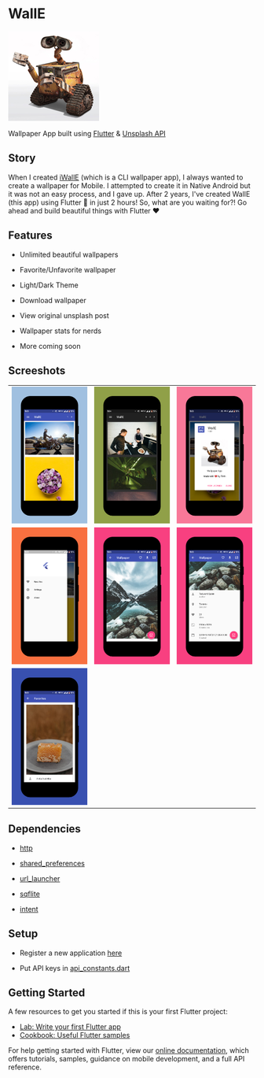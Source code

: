 # WallE

![](https://raw.githubusercontent.com/piedcipher/walle/master/assets/walle.png)

Wallpaper App built using [Flutter](https://flutter.dev) & [Unsplash API](https://unsplash.com/developers)

## Story
When I created [iWallE](https://github.com/piedcipher/iWallE) (which is a CLI wallpaper app), I always wanted to create a wallpaper for Mobile. I attempted to create it in Native Android but it was not an easy process, and I gave up. After 2 years, I've created WallE (this app) using Flutter :blue_heart: in just 2 hours! So, what are you waiting for?! Go ahead and build beautiful things with Flutter :heart:

## Features
- Unlimited beautiful wallpapers

- Favorite/Unfavorite wallpaper

- Light/Dark Theme

- Download wallpaper

- View original unsplash post

- Wallpaper stats for nerds

- More coming soon

## Screeshots
<table>
  <tr>
    <td>
      <img src="https://raw.githubusercontent.com/piedcipher/walle/master/screenshots/1.png" width=300 />
    </td>
    <td>
      <img src="https://raw.githubusercontent.com/piedcipher/walle/master/screenshots/2.png" width=300 />
    </td>
    <td>
      <img src="https://raw.githubusercontent.com/piedcipher/walle/master/screenshots/3.png" width=300 />
    </td>
  </tr>
  <tr>
    <td>
      <img src="https://raw.githubusercontent.com/piedcipher/walle/master/screenshots/4.png" width=300 />
    </td>
    <td>
      <img src="https://raw.githubusercontent.com/piedcipher/walle/master/screenshots/5.png" width=300 />
    </td>
    <td>
      <img src="https://raw.githubusercontent.com/piedcipher/walle/master/screenshots/6.png" width=300 />
    </td>
  </tr>
  <tr>
    <td>
      <img src="https://raw.githubusercontent.com/piedcipher/walle/master/screenshots/7.png" width=300 />
    </td>
  </tr>
</table>

## Dependencies
- [http](https://pub.dev/packages/http)

- [shared_preferences](https://pub.dev/packages/shared_preferences)

- [url_launcher](https://pub.dev/packages/url_launcher)

- [sqflite](https://pub.dev/packages/sqflite)

- [intent](https://pub.dev/packages/intent)

## Setup
- Register a new application [here](https://unsplash.com/developers)

- Put API keys in [api_constants.dart](https://github.com/piedcipher/WallE/blob/master/lib/utils/api_constants.dart)

## Getting Started

A few resources to get you started if this is your first Flutter project:

- [Lab: Write your first Flutter app](https://flutter.dev/docs/get-started/codelab)
- [Cookbook: Useful Flutter samples](https://flutter.dev/docs/cookbook)

For help getting started with Flutter, view our
[online documentation](https://flutter.dev/docs), which offers tutorials,
samples, guidance on mobile development, and a full API reference.
